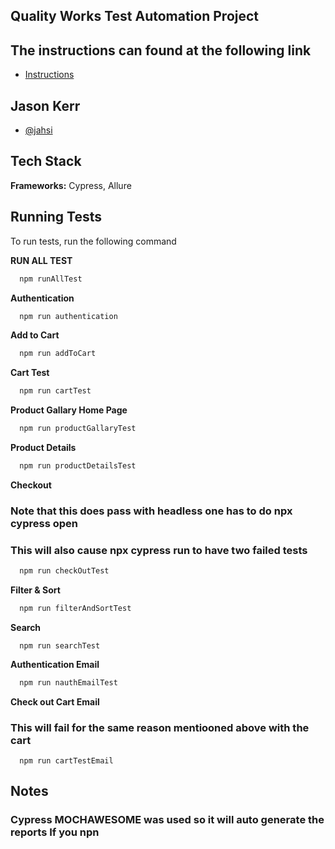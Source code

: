 
## Quality Works Test Automation Project

## The instructions can found at the following link

 - [Instructions](https://docs.google.com/document/d/1x32DBd3ZZL3xiHhgUOei9VpzFcYq0RooOGtA5HgO2Bw/edit?usp=sharing)

## Jason Kerr

- [@jahsi](https://github.com/jahsi?tab=repositories)

## Tech Stack

**Frameworks:** Cypress, Allure

## Running Tests

To run tests, run the following command

 **RUN ALL TEST**
```bash
  npm runAllTest 
```

**Authentication**
```bash
  npm run authentication
```

**Add to Cart**
```bash
  npm run addToCart
```

**Cart Test**
```bash
  npm run cartTest
```

**Product Gallary Home Page**
```bash
  npm run productGallaryTest
```

**Product Details**
```bash
  npm run productDetailsTest
```

**Checkout**
### Note that this does pass with headless one has to do npx cypress open
### This will also cause npx cypress run to have two failed tests  
```bash
  npm run checkOutTest
```

**Filter & Sort**
```bash
  npm run filterAndSortTest
```

**Search**
```
  npm run searchTest
```

**Authentication Email**
```bash
  npm run nauthEmailTest
```

**Check out Cart Email**
### This will fail for the same reason mentiooned above with the cart
```
  npm run cartTestEmail
```



## Notes
###  Cypress MOCHAWESOME was used so it will auto generate the reports If you npn 



